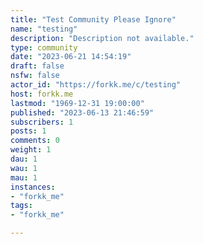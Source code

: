 ```yaml
---
title: "Test Community Please Ignore" 
name: "testing"
description: "Description not available."
type: community
date: "2023-06-21 14:54:19"
draft: false
nsfw: false
actor_id: "https://forkk.me/c/testing"
host: forkk.me
lastmod: "1969-12-31 19:00:00"
published: "2023-06-13 21:46:59"
subscribers: 1
posts: 1
comments: 0
weight: 1
dau: 1
wau: 1
mau: 1
instances:
- "forkk_me"
tags: 
- "forkk_me"

---
```

